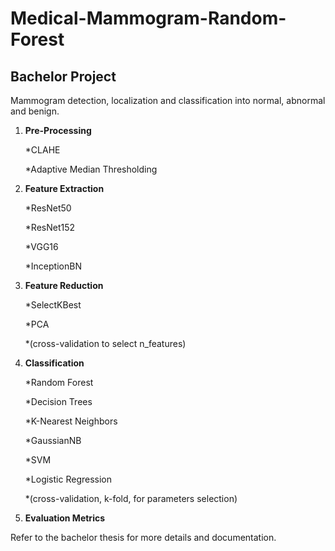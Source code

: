 # Medical-Mammogram-Random-Forest
## Bachelor Project

Mammogram detection, localization and classification into normal, abnormal and benign.


1. **Pre-Processing**

      *CLAHE

      *Adaptive Median Thresholding

2. **Feature Extraction**

      *ResNet50
      
      *ResNet152
      
      *VGG16
      
      *InceptionBN

3. **Feature Reduction**

      *SelectKBest
      
      *PCA
      
      *(cross-validation to select n_features)

4. **Classification**

      *Random Forest
      
      *Decision Trees
      
      *K-Nearest Neighbors
      
      *GaussianNB
      
      *SVM
      
      *Logistic Regression
      
      *(cross-validation, k-fold, for parameters selection)

5. **Evaluation Metrics**


Refer to the bachelor thesis for more details and documentation.



